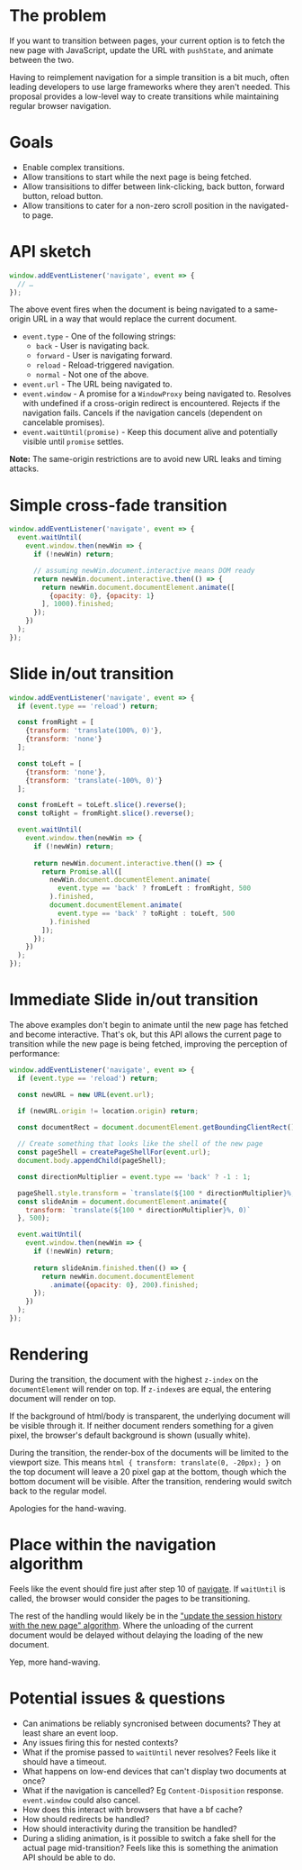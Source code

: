 # The problem

If you want to transition between pages, your current option is to fetch the new page with JavaScript, update the URL with `pushState`, and animate between the two.

Having to reimplement navigation for a simple transition is a bit much, often leading developers to use large frameworks where they aren't needed. This proposal provides a low-level way to create transitions while maintaining regular browser navigation.

# Goals

* Enable complex transitions.
* Allow transitions to start while the next page is being fetched.
* Allow transisitions to differ between link-clicking, back button, forward button, reload button.
* Allow transitions to cater for a non-zero scroll position in the navigated-to page.

# API sketch

```js
window.addEventListener('navigate', event => {
  // …
});
```

The above event fires when the document is being navigated to a same-origin URL in a way that would replace the current document.

* `event.type` - One of the following strings:
  * `back` - User is navigating back.
  * `forward` - User is navigating forward.
  * `reload` - Reload-triggered navigation.
  * `normal` - Not one of the above.
* `event.url` - The URL being navigated to.
* `event.window` - A promise for a `WindowProxy` being navigated to. Resolves with undefined if a cross-origin redirect is encountered. Rejects if the navigation fails. Cancels if the navigation cancels (dependent on cancelable promises).
* `event.waitUntil(promise)` - Keep this document alive and potentially visible until `promise` settles.

**Note:** The same-origin restrictions are to avoid new URL leaks and timing attacks.

# Simple cross-fade transition

```js
window.addEventListener('navigate', event => {
  event.waitUntil(
    event.window.then(newWin => {
      if (!newWin) return;

      // assuming newWin.document.interactive means DOM ready
      return newWin.document.interactive.then(() => {
        return newWin.document.documentElement.animate([
          {opacity: 0}, {opacity: 1}
        ], 1000).finished;
      });
    })
  );
});
```

# Slide in/out transition

```js
window.addEventListener('navigate', event => {
  if (event.type == 'reload') return;

  const fromRight = [
    {transform: 'translate(100%, 0)'},
    {transform: 'none'}
  ];

  const toLeft = [
    {transform: 'none'},
    {transform: 'translate(-100%, 0)'}
  ];

  const fromLeft = toLeft.slice().reverse();
  const toRight = fromRight.slice().reverse();

  event.waitUntil(
    event.window.then(newWin => {
      if (!newWin) return;
 
      return newWin.document.interactive.then(() => {
        return Promise.all([
          newWin.document.documentElement.animate(
            event.type == 'back' ? fromLeft : fromRight, 500
          ).finished,
          document.documentElement.animate(
            event.type == 'back' ? toRight : toLeft, 500
          ).finished
        ]);
      });
    })
  );
});
```

# Immediate Slide in/out transition

The above examples don't begin to animate until the new page has fetched and become interactive. That's ok, but this API allows the current page to transition while the new page is being fetched, improving the perception of performance:

```js
window.addEventListener('navigate', event => {
  if (event.type == 'reload') return;

  const newURL = new URL(event.url);

  if (newURL.origin != location.origin) return;

  const documentRect = document.documentElement.getBoundingClientRect();
  
  // Create something that looks like the shell of the new page
  const pageShell = createPageShellFor(event.url);
  document.body.appendChild(pageShell);

  const directionMultiplier = event.type == 'back' ? -1 : 1;

  pageShell.style.transform = `translate(${100 * directionMultiplier}%, ${-documentRect.top}px)`;
  const slideAnim = document.documentElement.animate({
    transform: `translate(${100 * directionMultiplier}%, 0)`
  }, 500);

  event.waitUntil(
    event.window.then(newWin => {
      if (!newWin) return;
 
      return slideAnim.finished.then(() => {
        return newWin.document.documentElement
          .animate({opacity: 0}, 200).finished;
      });
    })
  );
});
```

# Rendering

During the transition, the document with the highest `z-index` on the `documentElement` will render on top. If `z-index`es are equal, the entering document will render on top.

If the background of html/body is transparent, the underlying document will be visible through it. If neither document renders something for a given pixel, the browser's default background is shown (usually white).

During the transition, the render-box of the documents will be limited to the viewport size. This means `html { transform: translate(0, -20px); }` on the top document will leave a 20 pixel gap at the bottom, though which the bottom document will be visible. After the transition, rendering would switch back to the regular model.

Apologies for the hand-waving.

# Place within the navigation algorithm

Feels like the event should fire just after step 10 of [navigate](https://html.spec.whatwg.org/multipage/browsers.html#navigate). If `waitUntil` is called, the browser would consider the pages to be transitioning.

The rest of the handling would likely be in the ["update the session history with the new page" algorithm](https://html.spec.whatwg.org/multipage/browsers.html#update-the-session-history-with-the-new-page). Where the unloading of the current document would be delayed without delaying the loading of the new document.

Yep, more hand-waving.

# Potential issues & questions

* Can animations be reliably syncronised between documents? They at least share an event loop.
* Any issues firing this for nested contexts?
* What if the promise passed to `waitUntil` never resolves? Feels like it should have a timeout.
* What happens on low-end devices that can't display two documents at once?
* What if the navigation is cancelled? Eg `Content-Disposition` response. `event.window` could also cancel.
* How does this interact with browsers that have a bf cache?
* How should redirects be handled?
* How should interactivity during the transition be handled?
* During a sliding animation, is it possible to switch a fake shell for the actual page mid-transition? Feels like this is something the animation API should be able to do.